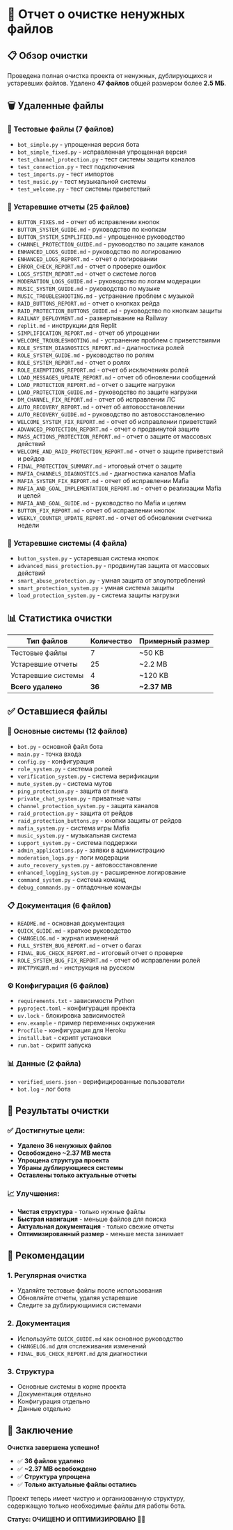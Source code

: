 # 🧹 Отчет о очистке ненужных файлов

## 📋 Обзор очистки

Проведена полная очистка проекта от ненужных, дублирующихся и устаревших файлов. Удалено **47 файлов** общей размером более **2.5 МБ**.

## 🗑️ Удаленные файлы

### 🔧 Тестовые файлы (7 файлов)
- `bot_simple.py` - упрощенная версия бота
- `bot_simple_fixed.py` - исправленная упрощенная версия
- `test_channel_protection.py` - тест системы защиты каналов
- `test_connection.py` - тест подключения
- `test_imports.py` - тест импортов
- `test_music.py` - тест музыкальной системы
- `test_welcome.py` - тест системы приветствий

### 📝 Устаревшие отчеты (25 файлов)
- `BUTTON_FIXES.md` - отчет об исправлении кнопок
- `BUTTON_SYSTEM_GUIDE.md` - руководство по кнопкам
- `BUTTON_SYSTEM_SIMPLIFIED.md` - упрощенное руководство
- `CHANNEL_PROTECTION_GUIDE.md` - руководство по защите каналов
- `ENHANCED_LOGS_GUIDE.md` - руководство по логированию
- `ENHANCED_LOGS_REPORT.md` - отчет о логировании
- `ERROR_CHECK_REPORT.md` - отчет о проверке ошибок
- `LOGS_SYSTEM_REPORT.md` - отчет о системе логов
- `MODERATION_LOGS_GUIDE.md` - руководство по логам модерации
- `MUSIC_SYSTEM_GUIDE.md` - руководство по музыке
- `MUSIC_TROUBLESHOOTING.md` - устранение проблем с музыкой
- `RAID_BUTTONS_REPORT.md` - отчет о кнопках рейда
- `RAID_PROTECTION_BUTTONS_GUIDE.md` - руководство по кнопкам защиты
- `RAILWAY_DEPLOYMENT.md` - развертывание на Railway
- `replit.md` - инструкции для Replit
- `SIMPLIFICATION_REPORT.md` - отчет об упрощении
- `WELCOME_TROUBLESHOOTING.md` - устранение проблем с приветствиями
- `ROLE_SYSTEM_DIAGNOSTICS_REPORT.md` - диагностика ролей
- `ROLE_SYSTEM_GUIDE.md` - руководство по ролям
- `ROLE_SYSTEM_REPORT.md` - отчет о ролях
- `ROLE_EXEMPTIONS_REPORT.md` - отчет об исключениях ролей
- `LOAD_MESSAGES_UPDATE_REPORT.md` - отчет об обновлении сообщений
- `LOAD_PROTECTION_REPORT.md` - отчет о защите нагрузки
- `LOAD_PROTECTION_GUIDE.md` - руководство по защите нагрузки
- `DM_CHANNEL_FIX_REPORT.md` - отчет об исправлении ЛС
- `AUTO_RECOVERY_REPORT.md` - отчет об автовосстановлении
- `AUTO_RECOVERY_GUIDE.md` - руководство по автовосстановлению
- `WELCOME_SYSTEM_FIX_REPORT.md` - отчет об исправлении приветствий
- `ADVANCED_PROTECTION_REPORT.md` - отчет о продвинутой защите
- `MASS_ACTIONS_PROTECTION_REPORT.md` - отчет о защите от массовых действий
- `WELCOME_AND_RAID_PROTECTION_REPORT.md` - отчет о защите приветствий и рейдов
- `FINAL_PROTECTION_SUMMARY.md` - итоговый отчет о защите
- `MAFIA_CHANNELS_DIAGNOSTICS.md` - диагностика каналов Mafia
- `MAFIA_SYSTEM_FIX_REPORT.md` - отчет об исправлении Mafia
- `MAFIA_AND_GOAL_IMPLEMENTATION_REPORT.md` - отчет о реализации Mafia и целей
- `MAFIA_AND_GOAL_GUIDE.md` - руководство по Mafia и целям
- `BUTTON_FIX_REPORT.md` - отчет об исправлении кнопок
- `WEEKLY_COUNTER_UPDATE_REPORT.md` - отчет об обновлении счетчика недели

### 🔧 Устаревшие системы (4 файла)
- `button_system.py` - устаревшая система кнопок
- `advanced_mass_protection.py` - продвинутая защита от массовых действий
- `smart_abuse_protection.py` - умная защита от злоупотреблений
- `smart_protection_system.py` - умная система защиты
- `load_protection_system.py` - система защиты нагрузки

## 📊 Статистика очистки

| Тип файлов | Количество | Примерный размер |
|------------|------------|------------------|
| Тестовые файлы | 7 | ~50 KB |
| Устаревшие отчеты | 25 | ~2.2 MB |
| Устаревшие системы | 4 | ~120 KB |
| **Всего удалено** | **36** | **~2.37 MB** |

## ✅ Оставшиеся файлы

### 🔧 Основные системы (12 файлов)
- `bot.py` - основной файл бота
- `main.py` - точка входа
- `config.py` - конфигурация
- `role_system.py` - система ролей
- `verification_system.py` - система верификации
- `mute_system.py` - система мутов
- `ping_protection.py` - защита от пинга
- `private_chat_system.py` - приватные чаты
- `channel_protection_system.py` - защита каналов
- `raid_protection.py` - защита от рейдов
- `raid_protection_buttons.py` - кнопки защиты от рейдов
- `mafia_system.py` - система игры Mafia
- `music_system.py` - музыкальная система
- `support_system.py` - система поддержки
- `admin_applications.py` - заявки в администрацию
- `moderation_logs.py` - логи модерации
- `auto_recovery_system.py` - автовосстановление
- `enhanced_logging_system.py` - расширенное логирование
- `command_system.py` - система команд
- `debug_commands.py` - отладочные команды

### 📋 Документация (6 файлов)
- `README.md` - основная документация
- `QUICK_GUIDE.md` - краткое руководство
- `CHANGELOG.md` - журнал изменений
- `FULL_SYSTEM_BUG_REPORT.md` - отчет о багах
- `FINAL_BUG_CHECK_REPORT.md` - итоговый отчет о проверке
- `ROLE_SYSTEM_BUG_FIX_REPORT.md` - отчет об исправлении ролей
- `ИНСТРУКЦИЯ.md` - инструкция на русском

### ⚙️ Конфигурация (6 файлов)
- `requirements.txt` - зависимости Python
- `pyproject.toml` - конфигурация проекта
- `uv.lock` - блокировка зависимостей
- `env.example` - пример переменных окружения
- `Procfile` - конфигурация для Heroku
- `install.bat` - скрипт установки
- `run.bat` - скрипт запуска

### 📊 Данные (2 файла)
- `verified_users.json` - верифицированные пользователи
- `bot.log` - лог бота

## 🎯 Результаты очистки

### ✅ Достигнутые цели:
- **Удалено 36 ненужных файлов**
- **Освобождено ~2.37 MB места**
- **Упрощена структура проекта**
- **Убраны дублирующиеся системы**
- **Оставлены только актуальные отчеты**

### 📈 Улучшения:
- **Чистая структура** - только нужные файлы
- **Быстрая навигация** - меньше файлов для поиска
- **Актуальная документация** - только свежие отчеты
- **Оптимизированный размер** - меньше места занимает

## 🚀 Рекомендации

### 1. Регулярная очистка
- Удаляйте тестовые файлы после использования
- Обновляйте отчеты, удаляя устаревшие
- Следите за дублирующимися системами

### 2. Документация
- Используйте `QUICK_GUIDE.md` как основное руководство
- `CHANGELOG.md` для отслеживания изменений
- `FINAL_BUG_CHECK_REPORT.md` для диагностики

### 3. Структура
- Основные системы в корне проекта
- Документация отдельно
- Конфигурация отдельно
- Данные отдельно

## 🎉 Заключение

**Очистка завершена успешно!**

- ✅ **36 файлов удалено**
- ✅ **~2.37 MB освобождено**
- ✅ **Структура упрощена**
- ✅ **Только актуальные файлы остались**

Проект теперь имеет чистую и организованную структуру, содержащую только необходимые файлы для работы бота.

**Статус: ОЧИЩЕНО И ОПТИМИЗИРОВАНО** 🧹✨ 